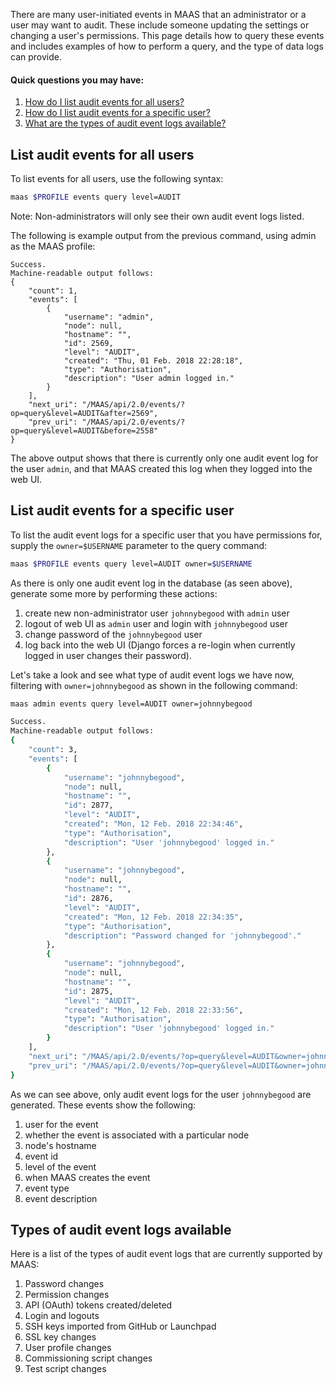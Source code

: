 <!-- deb-2-7-cli
||2.7|2.8|2.9|
|-----:|:-----:|:-----:|:-----:|
|Snap|[CLI](/t/audit-event-logs/2310) ~ [UI](/t/audit-event-logs/2311)|[CLI](/t/audit-event-logs/2312) ~ [UI](/t/audit-event-logs/2313)|[CLI](/t/audit-event-logs/2314) ~ [UI](/t/audit-event-logs/2315)|
|Packages|CLI ~ [UI](/t/audit-event-logs/2317)|[CLI](/t/audit-event-logs/2318) ~ [UI](/t/audit-event-logs/2319)|[CLI](/t/audit-event-logs/2320) ~ [UI](/t/audit-event-logs/2321)|
 deb-2-7-cli -->

<!-- deb-2-7-ui
||2.7|2.8|2.9|
|-----:|:-----:|:-----:|:-----:|
|Snap|[CLI](/t/audit-event-logs/2310) ~ [UI](/t/audit-event-logs/2311)|[CLI](/t/audit-event-logs/2312) ~ [UI](/t/audit-event-logs/2313)|[CLI](/t/audit-event-logs/2314) ~ [UI](/t/audit-event-logs/2315)|
|Packages|[CLI](/t/audit-event-logs/2316) ~ UI|[CLI](/t/audit-event-logs/2318) ~ [UI](/t/audit-event-logs/2319)|[CLI](/t/audit-event-logs/2320) ~ [UI](/t/audit-event-logs/2321)|
 deb-2-7-ui -->

<!-- deb-2-8-cli
||2.7|2.8|2.9|
|-----:|:-----:|:-----:|:-----:|
|Snap|[CLI](/t/audit-event-logs/2310) ~ [UI](/t/audit-event-logs/2311)|[CLI](/t/audit-event-logs/2312) ~ [UI](/t/audit-event-logs/2313)|[CLI](/t/audit-event-logs/2314) ~ [UI](/t/audit-event-logs/2315)|
|Packages|[CLI](/t/audit-event-logs/2316) ~ [UI](/t/audit-event-logs/2317)|CLI ~ [UI](/t/audit-event-logs/2319)|[CLI](/t/audit-event-logs/2320) ~ [UI](/t/audit-event-logs/2321)|
 deb-2-8-cli -->

<!-- deb-2-8-ui
||2.7|2.8|2.9|
|-----:|:-----:|:-----:|:-----:|
|Snap|[CLI](/t/audit-event-logs/2310) ~ [UI](/t/audit-event-logs/2311)|[CLI](/t/audit-event-logs/2312) ~ [UI](/t/audit-event-logs/2313)|[CLI](/t/audit-event-logs/2314) ~ [UI](/t/audit-event-logs/2315)|
|Packages|[CLI](/t/audit-event-logs/2316) ~ [UI](/t/audit-event-logs/2317)|[CLI](/t/audit-event-logs/2318) ~ UI|[CLI](/t/audit-event-logs/2320) ~ [UI](/t/audit-event-logs/2321)|
 deb-2-8-ui -->

<!-- deb-2-9-cli
||2.7|2.8|2.9|
|-----:|:-----:|:-----:|:-----:|
|Snap|[CLI](/t/audit-event-logs/2310) ~ [UI](/t/audit-event-logs/2311)|[CLI](/t/audit-event-logs/2312) ~ [UI](/t/audit-event-logs/2313)|[CLI](/t/audit-event-logs/2314) ~ [UI](/t/audit-event-logs/2315)|
|Packages|[CLI](/t/audit-event-logs/2316) ~ [UI](/t/audit-event-logs/2317)|[CLI](/t/audit-event-logs/2318) ~ [UI](/t/audit-event-logs/2319)|CLI ~ [UI](/t/audit-event-logs/2321)|
 deb-2-9-cli -->

<!-- deb-2-9-ui
||2.7|2.8|2.9|
|-----:|:-----:|:-----:|:-----:|
|Snap|[CLI](/t/audit-event-logs/2310) ~ [UI](/t/audit-event-logs/2311)|[CLI](/t/audit-event-logs/2312) ~ [UI](/t/audit-event-logs/2313)|[CLI](/t/audit-event-logs/2314) ~ [UI](/t/audit-event-logs/2315)|
|Packages|[CLI](/t/audit-event-logs/2316) ~ [UI](/t/audit-event-logs/2317)|[CLI](/t/audit-event-logs/2318) ~ [UI](/t/audit-event-logs/2319)|[CLI](/t/audit-event-logs/2320) ~ UI|
 deb-2-9-ui -->

<!-- snap-2-7-cli
||2.7|2.8|2.9|
|-----:|:-----:|:-----:|:-----:|
|Snap|CLI ~ [UI](/t/audit-event-logs/2311)|[CLI](/t/audit-event-logs/2312) ~ [UI](/t/audit-event-logs/2313)|[CLI](/t/audit-event-logs/2314) ~ [UI](/t/audit-event-logs/2315)|
|Packages|[CLI](/t/audit-event-logs/2316) ~ [UI](/t/audit-event-logs/2317)|[CLI](/t/audit-event-logs/2318) ~ [UI](/t/audit-event-logs/2319)|[CLI](/t/audit-event-logs/2320) ~ [UI](/t/audit-event-logs/2321)|
 snap-2-7-cli -->

<!-- snap-2-7-ui
||2.7|2.8|2.9|
|-----:|:-----:|:-----:|:-----:|
|Snap|[CLI](/t/audit-event-logs/2310) ~ UI|[CLI](/t/audit-event-logs/2312) ~ [UI](/t/audit-event-logs/2313)|[CLI](/t/audit-event-logs/2314) ~ [UI](/t/audit-event-logs/2315)|
|Packages|[CLI](/t/audit-event-logs/2316) ~ [UI](/t/audit-event-logs/2317)|[CLI](/t/audit-event-logs/2318) ~ [UI](/t/audit-event-logs/2319)|[CLI](/t/audit-event-logs/2320) ~ [UI](/t/audit-event-logs/2321)|
 snap-2-7-ui -->

<!-- snap-2-8-cli
||2.7|2.8|2.9|
|-----:|:-----:|:-----:|:-----:|
|Snap|[CLI](/t/audit-event-logs/2310) ~ [UI](/t/audit-event-logs/2311)|CLI ~ [UI](/t/audit-event-logs/2313)|[CLI](/t/audit-event-logs/2314) ~ [UI](/t/audit-event-logs/2315)|
|Packages|[CLI](/t/audit-event-logs/2316) ~ [UI](/t/audit-event-logs/2317)|[CLI](/t/audit-event-logs/2318) ~ [UI](/t/audit-event-logs/2319)|[CLI](/t/audit-event-logs/2320) ~ [UI](/t/audit-event-logs/2321)|
 snap-2-8-cli -->

<!-- snap-2-8-ui
||2.7|2.8|2.9|
|-----:|:-----:|:-----:|:-----:|
|Snap|[CLI](/t/audit-event-logs/2310) ~ [UI](/t/audit-event-logs/2311)|[CLI](/t/audit-event-logs/2312) ~ UI|[CLI](/t/audit-event-logs/2314) ~ [UI](/t/audit-event-logs/2315)|
|Packages|[CLI](/t/audit-event-logs/2316) ~ [UI](/t/audit-event-logs/2317)|[CLI](/t/audit-event-logs/2318) ~ [UI](/t/audit-event-logs/2319)|[CLI](/t/audit-event-logs/2320) ~ [UI](/t/audit-event-logs/2321)|
 snap-2-8-ui -->

<!-- snap-2-9-cli
||2.7|2.8|2.9|
|-----:|:-----:|:-----:|:-----:|
|Snap|[CLI](/t/audit-event-logs/2310) ~ [UI](/t/audit-event-logs/2311)|[CLI](/t/audit-event-logs/2312) ~ [UI](/t/audit-event-logs/2313)|CLI ~ [UI](/t/audit-event-logs/2315)|
|Packages|[CLI](/t/audit-event-logs/2316) ~ [UI](/t/audit-event-logs/2317)|[CLI](/t/audit-event-logs/2318) ~ [UI](/t/audit-event-logs/2319)|[CLI](/t/audit-event-logs/2320) ~ [UI](/t/audit-event-logs/2321)|
 snap-2-9-cli -->

<!-- snap-2-9-ui
||2.7|2.8|2.9|
|-----:|:-----:|:-----:|:-----:|
|Snap|[CLI](/t/audit-event-logs/2310) ~ [UI](/t/audit-event-logs/2311)|[CLI](/t/audit-event-logs/2312) ~ [UI](/t/audit-event-logs/2313)|[CLI](/t/audit-event-logs/2314) ~ UI|
|Packages|[CLI](/t/audit-event-logs/2316) ~ [UI](/t/audit-event-logs/2317)|[CLI](/t/audit-event-logs/2318) ~ [UI](/t/audit-event-logs/2319)|[CLI](/t/audit-event-logs/2320) ~ [UI](/t/audit-event-logs/2321)|
 snap-2-9-ui -->

There are many user-initiated events in MAAS that an administrator or a user may want to audit. These include someone updating the settings or changing a user's permissions. This page details how to query these events and includes examples of how to perform a query, and the type of data logs can provide.

#### Quick questions you may have:

1. [How do I list audit events for all users?](/t/audit-event-logs/791#heading--list-audit-events-for-all-users)
2. [How do I list audit events for a specific user?](/t/audit-event-logs/791#heading--list-audit-events-for-a-specific-user)
3. [What are the types of audit event logs available?](/t/audit-event-logs/791#heading--types-of-audit-event-logs)

<h2 id="heading--list-audit-events-for-all-users">List audit events for all users</h2>

To list events for all users, use the following syntax:

``` bash
maas $PROFILE events query level=AUDIT
```

Note: Non-administrators will only see their own audit event logs listed.

The following is example output from the previous command, using admin as the MAAS profile:

``` no-highlight
Success.
Machine-readable output follows:
{
    "count": 1,
    "events": [
        {
            "username": "admin",
            "node": null,
            "hostname": "",
            "id": 2569,
            "level": "AUDIT",
            "created": "Thu, 01 Feb. 2018 22:28:18",
            "type": "Authorisation",
            "description": "User admin logged in."
        }
    ],
    "next_uri": "/MAAS/api/2.0/events/?op=query&level=AUDIT&after=2569",
    "prev_uri": "/MAAS/api/2.0/events/?op=query&level=AUDIT&before=2558"
}
```

The above output shows that there is currently only one audit event log for the user `admin`, and that MAAS created this log when they logged into the web UI.

<h2 id="heading--list-audit-events-for-a-specific-user">List audit events for a specific user</h2>

To list the audit event logs for a specific user that you have permissions for, supply the `owner=$USERNAME` parameter to the query command:

``` bash
maas $PROFILE events query level=AUDIT owner=$USERNAME
```

As there is only one audit event log in the database (as seen above), generate some more by performing these actions:

1.   create new non-administrator user `johnnybegood` with `admin` user
2.   logout of web UI as `admin` user and login with `johnnybegood` user
3.   change password of the `johnnybegood` user
4.   log back into the web UI (Django forces a re-login when currently logged in user changes their password).

Let's take a look and see what type of audit event logs we have now, filtering with `owner=johnnybegood` as shown in the following command:

``` bash
maas admin events query level=AUDIT owner=johnnybegood
```

``` bash
Success.
Machine-readable output follows:
{
    "count": 3,
    "events": [
        {
            "username": "johnnybegood",
            "node": null,
            "hostname": "",
            "id": 2877,
            "level": "AUDIT",
            "created": "Mon, 12 Feb. 2018 22:34:46",
            "type": "Authorisation",
            "description": "User 'johnnybegood' logged in."
        },
        {
            "username": "johnnybegood",
            "node": null,
            "hostname": "",
            "id": 2876,
            "level": "AUDIT",
            "created": "Mon, 12 Feb. 2018 22:34:35",
            "type": "Authorisation",
            "description": "Password changed for 'johnnybegood'."
        },
        {
            "username": "johnnybegood",
            "node": null,
            "hostname": "",
            "id": 2875,
            "level": "AUDIT",
            "created": "Mon, 12 Feb. 2018 22:33:56",
            "type": "Authorisation",
            "description": "User 'johnnybegood' logged in."
        }
    ],
    "next_uri": "/MAAS/api/2.0/events/?op=query&level=AUDIT&owner=johnnybegood&after=2877",
    "prev_uri": "/MAAS/api/2.0/events/?op=query&level=AUDIT&owner=johnnybegood&before=2875"
}
```

As we can see above, only audit event logs for the user `johnnybegood` are generated. These events show the following:

1.   user for the event
2.   whether the event is associated with a particular node
3.   node's hostname
4.   event id
5.   level of the event
6.   when MAAS creates the event
7.   event type
8.   event description

<h2 id="heading--types-of-audit-event-logs">Types of audit event logs available</h2>

Here is a list of the types of audit event logs that are currently supported by MAAS:

1.   Password changes
2.   Permission changes
3.   API (OAuth) tokens created/deleted
4.   Login and logouts
5.   SSH keys imported from GitHub or Launchpad
6.   SSL key changes
7.   User profile changes
8.   Commissioning script changes
9.   Test script changes